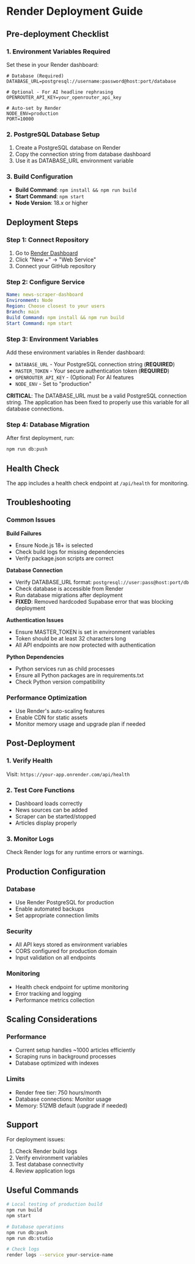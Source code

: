 # Render Deployment Guide

## Pre-deployment Checklist

### 1. Environment Variables Required
Set these in your Render dashboard:

```env
# Database (Required)
DATABASE_URL=postgresql://username:password@host:port/database

# Optional - For AI headline rephrasing
OPENROUTER_API_KEY=your_openrouter_api_key

# Auto-set by Render
NODE_ENV=production
PORT=10000
```

### 2. PostgreSQL Database Setup
1. Create a PostgreSQL database on Render
2. Copy the connection string from database dashboard
3. Use it as DATABASE_URL environment variable

### 3. Build Configuration
- **Build Command**: `npm install && npm run build`
- **Start Command**: `npm start`
- **Node Version**: 18.x or higher

## Deployment Steps

### Step 1: Connect Repository
1. Go to [Render Dashboard](https://dashboard.render.com)
2. Click "New +" → "Web Service"
3. Connect your GitHub repository

### Step 2: Configure Service
```yaml
Name: news-scraper-dashboard
Environment: Node
Region: Choose closest to your users
Branch: main
Build Command: npm install && npm run build
Start Command: npm start
```

### Step 3: Environment Variables
Add these environment variables in Render dashboard:
- `DATABASE_URL` - Your PostgreSQL connection string (**REQUIRED**)
- `MASTER_TOKEN` - Your secure authentication token (**REQUIRED**)
- `OPENROUTER_API_KEY` - (Optional) For AI features
- `NODE_ENV` - Set to "production"

**CRITICAL**: The DATABASE_URL must be a valid PostgreSQL connection string. The application has been fixed to properly use this variable for all database connections.

### Step 4: Database Migration
After first deployment, run:
```bash
npm run db:push
```

## Health Check
The app includes a health check endpoint at `/api/health` for monitoring.

## Troubleshooting

### Common Issues

**Build Failures**
- Ensure Node.js 18+ is selected
- Check build logs for missing dependencies
- Verify package.json scripts are correct

**Database Connection**
- Verify DATABASE_URL format: `postgresql://user:pass@host:port/db`
- Check database is accessible from Render  
- Run database migrations after deployment
- **FIXED**: Removed hardcoded Supabase error that was blocking deployment

**Authentication Issues**
- Ensure MASTER_TOKEN is set in environment variables
- Token should be at least 32 characters long
- All API endpoints are now protected with authentication

**Python Dependencies**
- Python services run as child processes
- Ensure all Python packages are in requirements.txt
- Check Python version compatibility

### Performance Optimization
- Use Render's auto-scaling features
- Enable CDN for static assets
- Monitor memory usage and upgrade plan if needed

## Post-Deployment

### 1. Verify Health
Visit: `https://your-app.onrender.com/api/health`

### 2. Test Core Functions
- Dashboard loads correctly
- News sources can be added
- Scraper can be started/stopped
- Articles display properly

### 3. Monitor Logs
Check Render logs for any runtime errors or warnings.

## Production Configuration

### Database
- Use Render PostgreSQL for production
- Enable automated backups
- Set appropriate connection limits

### Security
- All API keys stored as environment variables
- CORS configured for production domain
- Input validation on all endpoints

### Monitoring
- Health check endpoint for uptime monitoring
- Error tracking and logging
- Performance metrics collection

## Scaling Considerations

### Performance
- Current setup handles ~1000 articles efficiently
- Scraping runs in background processes
- Database optimized with indexes

### Limits
- Render free tier: 750 hours/month
- Database connections: Monitor usage
- Memory: 512MB default (upgrade if needed)

## Support

For deployment issues:
1. Check Render build logs
2. Verify environment variables
3. Test database connectivity
4. Review application logs

## Useful Commands

```bash
# Local testing of production build
npm run build
npm start

# Database operations
npm run db:push
npm run db:studio

# Check logs
render logs --service your-service-name
```